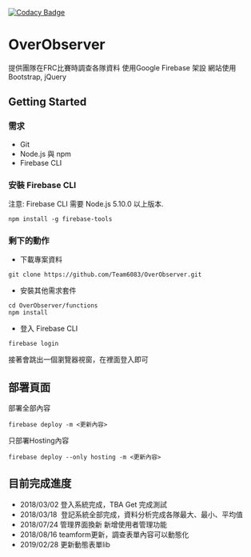 [![Codacy Badge](https://api.codacy.com/project/badge/Grade/db81bdaa90cc4b0491d6fcd4f4e7600b)](https://www.codacy.com/app/Team6083/OverObserver?utm_source=github.com&amp;utm_medium=referral&amp;utm_content=Team6083/OverObserver&amp;utm_campaign=Badge_Grade)
# OverObserver
提供團隊在FRC比賽時調查各隊資料
使用Google Firebase 架設
網站使用 Bootstrap, jQuery

## Getting Started

### 需求

* Git
* Node.js 與 npm
* Firebase CLI

### 安裝 Firebase CLI

注意: Firebase CLI 需要 Node.js 5.10.0 以上版本.
```
npm install -g firebase-tools
```

### 剩下的動作

* 下載專案資料

```
git clone https://github.com/Team6083/OverObserver.git
```
* 安裝其他需求套件
```
cd OverObserver/functions
npm install
```
* 登入 Firebase CLI
```
firebase login
```
接著會跳出一個瀏覽器視窗，在裡面登入即可

## 部署頁面

部署全部內容
```
firebase deploy -m <更新內容>
```
只部署Hosting內容
```
firebase deploy --only hosting -m <更新內容>
```

## 目前完成進度

* 2018/03/02  登入系統完成，TBA Get 完成測試
* 2018/03/18  登記系統全部完成，資料分析完成各隊最大、最小、平均值
* 2018/07/24  管理界面換新 新增使用者管理功能
* 2018/08/16  teamform更新，調查表單內容可以動態化
* 2019/02/28  更新動態表單lib
